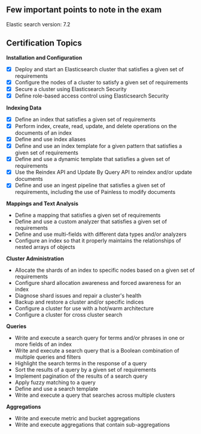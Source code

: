 ## Few important points to note in the exam

Elastic search version: 7.2

## Certification Topics

**Installation and Configuration**

- [x] Deploy and start an Elasticsearch cluster that satisfies a given set of requirements
- [x] Configure the nodes of a cluster to satisfy a given set of requirements
- [x] Secure a cluster using Elasticsearch Security
- [x] Define role-based access control using Elasticsearch Security

**Indexing Data**

- [x] Define an index that satisfies a given set of requirements
- [x] Perform index, create, read, update, and delete operations on the documents of an index
- [x] Define and use index aliases
- [x] Define and use an index template for a given pattern that satisfies a given set of requirements
- [x] Define and use a dynamic template that satisfies a given set of requirements
- [x] Use the Reindex API and Update By Query API to reindex and/or update documents
- [x] Define and use an ingest pipeline that satisfies a given set of requirements, including the use of Painless to modify documents

**Mappings and Text Analysis**

- Define a mapping that satisfies a given set of requirements
- Define and use a custom analyzer that satisfies a given set of requirements
- Define and use multi-fields with different data types and/or analyzers
- Configure an index so that it properly maintains the relationships of nested arrays of objects

**Cluster Administration**

- Allocate the shards of an index to specific nodes based on a given set of requirements
- Configure shard allocation awareness and forced awareness for an index
- Diagnose shard issues and repair a cluster's health
- Backup and restore a cluster and/or specific indices
- Configure a cluster for use with a hot/warm architecture
- Configure a cluster for cross cluster search

**Queries**

- Write and execute a search query for terms and/or phrases in one or more fields of an index
- Write and execute a search query that is a Boolean combination of multiple queries and filters
- Highlight the search terms in the response of a query
- Sort the results of a query by a given set of requirements
- Implement pagination of the results of a search query
- Apply fuzzy matching to a query
- Define and use a search template
- Write and execute a query that searches across multiple clusters
 
**Aggregations**

- Write and execute metric and bucket aggregations
- Write and execute aggregations that contain sub-aggregations

